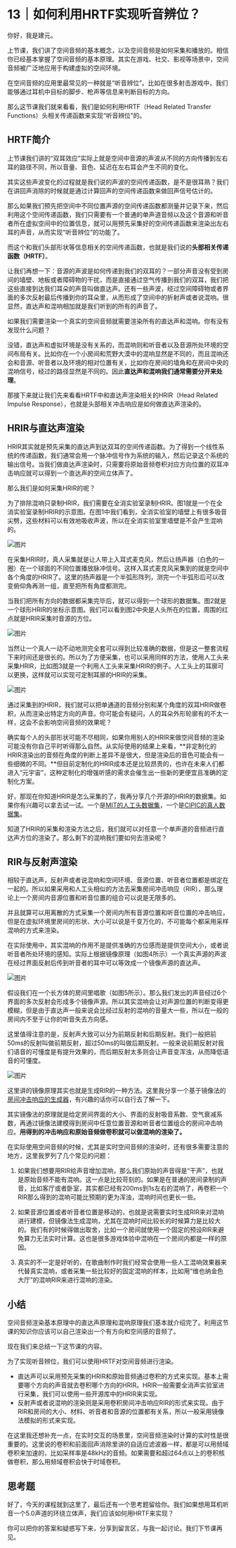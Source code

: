 # 13｜如何利用HRTF实现听音辨位？

你好，我是建元。

上节课，我们讲了空间音频的基本概念，以及空间音频是如何采集和播放的。相信你已经基本掌握了空间音频的基本原理。其实在游戏、社交、影视等场景中，空间音频被广泛地应用于构建虚拟的空间环境。

在空间音频的应用里最常见的一种就是“听音辨位”。比如在很多射击游戏中，我们能够通过耳机中目标的脚步、枪声等信息来判断目标的方向。

那么这节课我们就来看看，我们是如何利用HRTF（Head Related Transfer Functions）头相关传递函数来实现“听音辨位”的。

## HRTF简介

上节课我们讲的“双耳效应”实际上就是空间中音源的声波从不同的方向传播到左右耳的路径不同，所以音量、音色、延迟在左右耳会产生不同的变化。

其实这些声波变化的过程就是我们说的声波的空间传递函数，是不是很耳熟？我们在讲回声消除的时候就是通过计算回声的空间传递函数来做回声信号估计的。

那么如果我们预先把空间中不同位置声源的空间传递函数都测量并记录下来，然后利用这个空间传递函数，我们只需要有一个普通的单声道音频以及这个音源和听音者所在虚拟空间中的位置信息，就可以用预先采集好的空间传递函数来渲染出左右耳的声音，从而实现“听音辨位”的功能了。

<!-- [[[read_end]]] -->

而这个和我们头部形状等信息相关的空间传递函数，也就是我们说的**头部相关传递函数（HRTF）**。

让我们再想一下：音源的声波是如何传递到我们的双耳的？一部分声音没有受到房间的墙壁、地板或者障碍物的干扰，而是直接通过空气传播到我们的双耳，我们把这些直接到达我们耳朵的声音叫做直达声。还有一些声波，经过空间障碍物或者界面的多次反射最后传播到你的耳朵里，从而形成了空间中的折射声或者说混响。很显然，直达声和混响相加就是我们听到的所有的声音了。

如果我们需要渲染一个真实的空间音频就需要渲染所有的直达声和混响。你有没有发现什么问题？

没错，直达声和虚拟环境是没有关系的，而混响则和听音者以及音源所处环境的空间布局有关。比如你在一个小房间和荒野大漠中的混响显然是不同的，而且混响还会和音源、听音者以及环境的相对位置有关，比如你在房间的墙角和在房间中央的混响信号，经过的路径显然是不同的。因此**直达声和混响我们通常需要分开来处理**。

那接下来就让我们先来看看HRTF中和直达声渲染相关的HRIR（Head Related Impulse Response），也就是头部相关冲击响应是如何做直达声渲染的。

## HRIR与直达声渲染

HRIR其实就是预先采集的直达声到达双耳的空间传递函数。为了得到一个线性系统的传递函数，我们通常会用一个脉冲信号作为系统的输入，然后记录这个系统的输出信号。当我们做直达声渲染时，只需要将原始音频卷积对应方向位置的双耳冲击响应就可以得到一个直达声的空间立体声了。

那么我们是如何采集HRIR的呢？

为了排除混响只录制HRIR，我们需要在全消实验室录制HRIR。图1就是一个在全消实验室录制HRIR的示意图。在图1中我们看到，全消实验室的墙壁上有很多吸音尖劈，这些材料可以有效地吸收声波，所以在全消实验室里墙壁是不会产生混响的。

![图片](<https://static001.geekbang.org/resource/image/e5/46/e5c737657feddb436a159046bf283a46.png?wh=600x468> "图1 全消实验室真人录制HRIR")

在采集HRIR时，真人采集就是让人带上入耳式麦克风，然后让扬声器（白色的一圈）在一个球面的不同位置播放脉冲信号。这样入耳式麦克风采集到的就是空间中各个角度的HRIR了。这里的扬声器是一个半弧形阵列，测完一个半弧形后可以改变俯仰角再测一组，直至把所有角度都测完。

当我们把所有方向的数据都采集完毕后，就可以得到一个球形的数据集。图2就是一个球形HRIR的坐标示意图。我们可以看到图2中央是人头所在的位置，周围的红点就是HRIR采集时音源的方位。

![图片](<https://static001.geekbang.org/resource/image/7e/7f/7e08650053855c45271c39111b7e937f.png?wh=760x508> "图2 HRIR的采集点的空间分布")

当然让一个真人一动不动地测完全套可以得到比较准确的数据，但是这一整套流程下来时间还是很长的。所以为了方便采集，也可以采用同样的方法，使用人工头来采集HRIR，比如图3就是一个利用人工头来采集HRIR的例子。人工头上的耳廓可以更换，这样就可以实现可定制耳廓的HRIR的采集。

![图片](<https://static001.geekbang.org/resource/image/33/5b/33dfc359c01c67b7ac62f35ebf77385b.gif?wh=774x759> "图3 全消实验室人工头录制HRIR")

通过采集到的HRIR，我们就可以把单通道的音频分别和某个角度的双耳HRIR做卷积，从而渲染出特定方向的声音。你可能会有疑问，人的耳朵外形轮廓有的不太一样，这会不会影响空间音频的效果呢？

确实每个人的头部形状可能不尽相同，如果你用别人的HRIR来做空间音频的渲染可能没有你自己平时听得那么自然。从实际使用的结果上来看，**非定制化的HRIR渲染出的音频在角度的判断上差异不是很大，但是渲染后的音色可能会有一些细微的不同。**但目前定制化的HRIR成本还是比较昂贵的，也许在未来人们都进入“元宇宙”，这种定制化的增强听感的需求会催生出一些新的更便宜且准确的定制化方案。

好，那现在你知道HRIR是怎么采集的了，我再分享几个开源的HRIR的数据集。如果你有兴趣可以拿去试一试。一个是[MIT的人工头数据集](<http://sofacoustics.org/data/database/mit>)，一个是[CIPIC的真人数据集](<http://sofacoustics.org/data/database/cipic>)。

知道了HRIR的采集和渲染方法之后，我们就可以对任意一个单声道的音频进行直达声方位的渲染了。那么剩下的混响我们要如何去渲染呢？

## RIR与反射声渲染

相较于直达声，反射声或者说混响和空间环境、音源位置、听音者位置都是绑定在一起的。所以如果采用和人工头相似的方法去采集房间冲击响应（RIR），那么理论上一个房间内音源位置和听音位置的组合可以说是无限多的。

并且就算可以用离散的方式采集一个房间内所有音源位置和听音位置的冲击响应，但是在虚拟环境里房间的形状、大小可以说是千变万化的，不可能每个都采用采样混响的方式来渲染。

在实际使用中，其实混响的作用不是提供准确的方位感而是提供空间大小，或者说听音者所处环境的感知。实际上根据镜像原理（如图4所示）一个真实声源的声波在经过界面反射后传到听音者的耳中可以等效成一个镜像声源的直达声。

![图片](<https://static001.geekbang.org/resource/image/40/7c/4003fa2187d724886f2520ccb84afd7c.png?wh=631x349> "图4 折射声镜像原理")

假设我们在一个长方体的房间里唱歌（如图5所示）。那么我们发出的声音经过6个界面的多次反射会形成多个镜像声源。所以其实混响会让对声源位置的判断变得更模糊，但是由于直达声一般来说会比经过反射的混响的音量大一些，所以在一般的房间内不至于让你的听音失去方向感。

这里值得注意的是，反射声大致可以分为前期反射和后期反射。我们一般把前50ms的反射叫做前期反射，超过50ms的叫做后期反射。一般来说前期反射对我们语音的可懂度是有提升效果的，而后期反射太多则会让声音变浑浊，从而降低语音的可懂度。

![图片](<https://static001.geekbang.org/resource/image/4f/55/4f0dd07238bc9df4987yyb49464d1a55.png?wh=1217x679> "图5 长方体房间内的反射波示意图")

这里讲的镜像原理其实也就是生成RIR的一种方法。这里我分享一个基于镜像法的[房间冲击响应的生成器](<https://github.com/ehabets/RIR-Generator>)，有兴趣的话你可以自行去了解一下。

其实镜像法的原理就是给定房间界面的大小、界面的反射吸音系数、空气衰减系数，再通过镜像法建模得到房间中任意位置音源和听音者位置组合的房间冲击响应。**用得到的冲击响应和原始音频做卷积就可以做混响的渲染了。**

在实际使用空间音频的时候，尤其是实时空间音频的渲染时，还有很多需要注意的地方，这里我罗列了几个常见的问题：

1. 如果我们想要用RIR给声音增加混响，那么我们原始的声音得是“干声”，也就是原始音频不能有混响。这一点是比较苛刻的。如果是在普通的房间录制的声音，比如客厅或者卧室，其实都已经有200ms到1s左右的混响了，再卷积一个RIR那么得到的混响可能比预期的更为浑浊，混响时间也更长一些。<br>

2. 如果音源位置或者听音者位置是移动的，也就是说需要实时生成RIR来对混响进行建模，但镜像法生成混响，尤其在混响时间比较长的时候算力是比较大的。我们有的时候得做出取舍，比如一个房间就使用一个固定的预设RIR来避免算力无法实时计算。这也是很多游戏体验中混响在一个房间内都是一样的原因。<br>

3. 真实的不一定是好听的，在歌曲制作时我们经常会使用一些人工混响效果器来代替真实混响，或者采集一些比较好的固定混响的样本，比如用“维也纳金色大厅”的混响RIR来进行混响的渲染。

<!-- -->

## 小结

空间音频渲染基本原理中的直达声原理和混响原理我们基本就介绍完了。利用这节课的知识你应该可以自己渲染出一个有方向和空间感的音频了。

现在我们来总结一下这节课的内容。

为了实现听音辨位，我们可以使用HRTF对空间音频进行渲染。

- 直达声可以采用预先采集的HRIR和原始音频通过卷积的方式来实现。基本上需要哪个方向的声音就去卷积哪个方向的HRIR。HRIR一般需要全消声实验室进行采集，我们可以使用一些开源库中的HRIR来实现。
- 反射声或者说混响的渲染则是采用卷积房间冲击响应RIR的形式来实现。由于RIR和房间的大小、材料、听音者和音源的位置都有关系，所以一般采用镜像法模拟的形式来实现。

<!-- -->

在这里我还想补充一点，在实时交互的场景里，空间音频渲染时计算的实时性是很重要的。这里说的卷积和前面回声消除里讲的自适应滤波器一样，都是可以用频域卷积来加速的，比如采样率是48kHz的音频。如果需要和超过64点以上的卷积核做卷积，那么用频域卷积会快于时域卷积。

## 思考题

好了，今天的课程就到这里了，最后还有一个思考题留给你。我们如果想用耳机听音一个5.0声道的环绕立体声，我们应该如何用HRTF来实现？

你可以把你的答案和疑惑写下来，分享到留言区，与我一起讨论。我们下节课再见。

